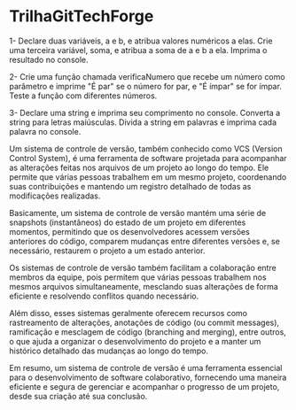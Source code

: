 # TrilhaGitTechForge
1- Declare duas variáveis, a e b, e atribua valores numéricos a elas. Crie uma terceira variável, soma, e atribua a soma de a e b a ela. Imprima o resultado no console.

2- Crie uma função chamada verificaNumero que recebe um número como parâmetro e imprime "É par" se o número for par, e "É ímpar" se for ímpar. Teste a função com diferentes números.

3- Declare uma string e imprima seu comprimento no console. Converta a string para letras maiúsculas. Divida a string em palavras e imprima cada palavra no console.

Um sistema de controle de versão, também conhecido como VCS (Version Control System), é uma ferramenta de software projetada para acompanhar as alterações feitas nos arquivos de um projeto ao longo do tempo. Ele permite que várias pessoas trabalhem em um mesmo projeto, coordenando suas contribuições e mantendo um registro detalhado de todas as modificações realizadas.

Basicamente, um sistema de controle de versão mantém uma série de snapshots (instantâneos) do estado de um projeto em diferentes momentos, permitindo que os desenvolvedores acessem versões anteriores do código, comparem mudanças entre diferentes versões e, se necessário, restaurem o projeto a um estado anterior.

Os sistemas de controle de versão também facilitam a colaboração entre membros da equipe, pois permitem que várias pessoas trabalhem nos mesmos arquivos simultaneamente, mesclando suas alterações de forma eficiente e resolvendo conflitos quando necessário.

Além disso, esses sistemas geralmente oferecem recursos como rastreamento de alterações, anotações de código (ou commit messages), ramificação e mesclagem de código (branching and merging), entre outros, o que ajuda a organizar o desenvolvimento do projeto e a manter um histórico detalhado das mudanças ao longo do tempo.

Em resumo, um sistema de controle de versão é uma ferramenta essencial para o desenvolvimento de software colaborativo, fornecendo uma maneira eficiente e segura de gerenciar e acompanhar o progresso de um projeto, desde sua criação até sua conclusão.
